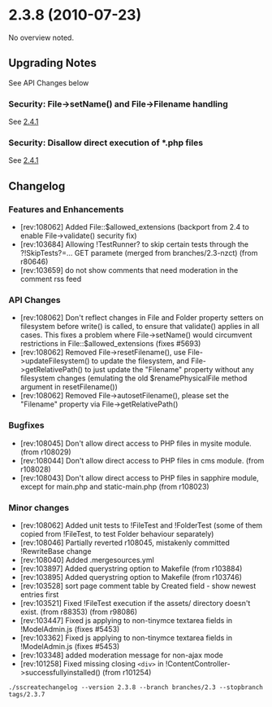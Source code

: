 # 2.3.8 (2010-07-23)

No overview noted.

## Upgrading Notes

See API Changes below

###  Security: File->setName() and File->Filename handling 

See [2.4.1](2.4.1#securityfile-_setname_and_file-_filename_handling)

###  Security: Disallow direct execution of *.php files 

See [2.4.1](2.4.1#securitydisallow_direct_execution_of_php_files)

## Changelog

### Features and Enhancements

 * [rev:108062] Added File::$allowed_extensions (backport from 2.4 to enable File->validate() security fix)
 * [rev:103684] Allowing !TestRunner? to skip certain tests through the ?!SkipTests?=... GET paramete (merged from branches/2.3-nzct) (from r80646)
 * [rev:103659] do not show comments that need moderation in the comment rss feed


### API Changes

 * [rev:108062] Don't reflect changes in File and Folder property setters on filesystem before write() is called, to ensure that validate() applies in all cases. This fixes a problem where File->setName() would circumvent restrictions in File::$allowed_extensions (fixes #5693)
 * [rev:108062] Removed File->resetFilename(), use File->updateFilesystem() to update the filesystem, and File->getRelativePath() to just update the "Filename" property without any filesystem changes (emulating the old $renamePhysicalFile method argument in resetFilename())
 * [rev:108062] Removed File->autosetFilename(), please set the "Filename" property via File->getRelativePath()


### Bugfixes

 * [rev:108045] Don't allow direct access to PHP files in mysite module. (from r108029)
 * [rev:108044] Don't allow direct access to PHP files in cms module. (from r108028)
 * [rev:108043] Don't allow direct access to PHP files in sapphire module, except for main.php and static-main.php (from r108023)


### Minor changes

 * [rev:108062] Added unit tests to !FileTest and !FolderTest (some of them copied from !FileTest, to test Folder behaviour separately)
 * [rev:108046] Partially reverted r108045, mistakenly committed !RewriteBase change
 * [rev:108040] Added .mergesources.yml
 * [rev:103897] Added querystring option to Makefile (from r103884)
 * [rev:103895] Added querystring option to Makefile (from r103746)
 * [rev:103528] sort page comment table by Created field - show newest entries first
 * [rev:103521] Fixed !FileTest execution if the assets/ directory doesn't exist. (from r88353) (from r98086)
 * [rev:103447] Fixed js applying to non-tinymce textarea fields in !ModelAdmin.js (fixes #5453)
 * [rev:103362] Fixed js applying to non-tinymce textarea fields in !ModelAdmin.js (fixes #5453)
 * [rev:103348] added moderation message for non-ajax mode
 * [rev:101258] Fixed missing closing `<div>` in !ContentController->successfullyinstalled() (from r101254)


`./sscreatechangelog --version 2.3.8 --branch branches/2.3 --stopbranch tags/2.3.7`